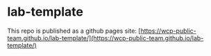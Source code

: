 # lab-template

This repo is published as a github pages site: [https://wcp-public-team.github.io/lab-template/](https://wcp-public-team.github.io/lab-template/)